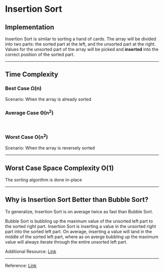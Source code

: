 # Insertion Sort

## Implementation
Insertion Sort is similar to sorting a hand of cards. The array will be divided into two parts: the sorted part at the left, and the unsorted part at the right. Values for the unsorted part of the array will be picked and **inserted** into the correct position of the sorted part.
___

## Time Complexity
### Best Case Ω(n)
Scenario: When the array is already sorted
### Average Case Θ(n<sup>2</sup>)
<br/>

### Worst Case O(n<sup>2</sup>)
Scenario: When the array is reversely sorted

___

## Worst Case Space Complexity O(1)
The sorting algorithm is done in-place
___

## Why is Insertion Sort Better than Bubble Sort?
To generalize, Insertion Sort is on average twice as fast than Bubble Sort.

Bubble Sort is bubbling up the maximum value of the unsorted left part to the sorted right part. Insertion Sort is inserting a value in the unsorted right part into the sorted left part. On average, inserting a value will land in the middle of the sorted left part, where as on averge bubbling up the maximum value will always iterate through the entire unsorted left part.

Additional Resource: [Link](https://stackoverflow.com/questions/17270628/insertion-sort-vs-bubble-sort-algorithms)
___

Reference: [Link](https://www.youtube.com/watch?v=i-SKeOcBwko&t=560s)